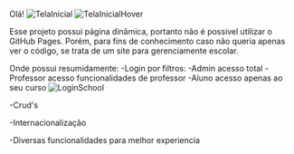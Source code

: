 Olá!
![TelaInicial](https://github.com/user-attachments/assets/ab8f06c0-61a4-4447-8252-dca1c0481cb2)
![TelaInicialHover](https://github.com/user-attachments/assets/38e3a917-0df2-498b-ad46-000c24e1c35e)


Esse projeto possui página dinâmica, portanto não é possivel utilizar o GitHub Pages.
Porém, para fins de conhecimento caso não queria apenas ver o código, se trata de um site para gerenciamente escolar.

Onde possui resumidamente:
-Login por filtros:
  -Admin acesso total
  -Professor acesso funcionalidades de professor
  -Aluno acesso apenas ao seu curso
![LoginSchool](https://github.com/user-attachments/assets/58d771cf-c264-4bc5-a07b-7c80c24c20a3)
  
-Crud's

-Internacionalização

-Diversas funcionalidades para melhor experiencia


